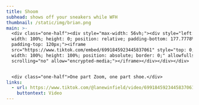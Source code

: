 ```yaml
---
title: Shoom
subhead: shows off your sneakers while WFH
thumbnail: /static/img/brian.png
main: >-
  <div class="one-half"><div style="max-width: 56vh;"><div style="left: 0;
  width: 100%; height: 0; position: relative; padding-bottom: 177.7778%;
  padding-top: 120px;"><iframe
  src="https://www.tiktok.com/embed/6991845923445837061" style="top: 0; left: 0;
  width: 100%; height: 100%; position: absolute; border: 0;" allowfullscreen
  scrolling="no" allow="encrypted-media;"></iframe></div></div></div>


  <div class="one-half">One part Zoom, one part shoe.</div>
links:
  - url: https://www.tiktok.com/@lanewinfield/video/6991845923445837061
    buttontext: Video
---
```

